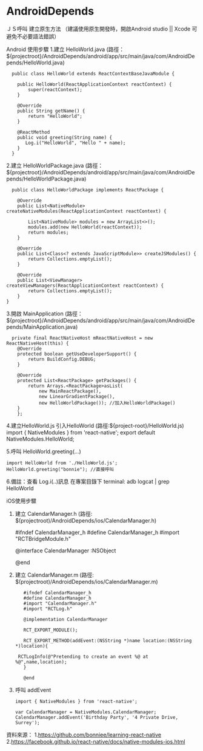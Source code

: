 # AndroidDepends
ＪＳ呼叫 建立原生方法 （建議使用原生開發時，開啟Android studio || Xcode 可避免不必要語法錯誤）

Android 使用步驟
1.建立 HelloWorld.java (路徑：${projectroot}/AndroidDepends/android/app/src/main/java/com/AndroidDepends/HelloWorld.java)
      
      public class HelloWorld extends ReactContextBaseJavaModule {

        public HelloWorld(ReactApplicationContext reactContext) {
            super(reactContext);
        }

        @Override
        public String getName() {
            return "HelloWorld";
        }

        @ReactMethod
        public void greeting(String name) {
           Log.i("HelloWorld", "Hello " + name);
        }
      }
2.建立 HelloWorldPackage.java (路徑：${projectroot}/AndroidDepends/android/app/src/main/java/com/AndroidDepends/HelloWorldPackage.java)

      public class HelloWorldPackage implements ReactPackage {

        @Override
        public List<NativeModule> createNativeModules(ReactApplicationContext reactContext) {

            List<NativeModule> modules = new ArrayList<>();
            modules.add(new HelloWorld(reactContext));
            return modules;
        }

        @Override
        public List<Class<? extends JavaScriptModule>> createJSModules() {
            return Collections.emptyList();
        }

        @Override
        public List<ViewManager> createViewManagers(ReactApplicationContext reactContext) {
            return Collections.emptyList();
        }
    }
3.開啟 MainApplication (路徑：${projectroot}/AndroidDepends/android/app/src/main/java/com/AndroidDepends/MainApplication.java)
  
	  private final ReactNativeHost mReactNativeHost = new ReactNativeHost(this) {
		@Override
		protected boolean getUseDeveloperSupport() {
		    return BuildConfig.DEBUG;
		}

		@Override
		protected List<ReactPackage> getPackages() {
		    return Arrays.<ReactPackage>asList(
			    new MainReactPackage(),
			    new LinearGradientPackage(), 
			    new HelloWorldPackage()); //加入HelloWorldPackage()
		}
	    };

4.建立HelloWorld.js 引入HelloWorld (路徑:${project-root}/HelloWorld.js)
	  import { NativeModules } from 'react-native';
	  export default NativeModules.HelloWorld;

5.呼叫 HelloWorld.greeting(...)

	import HelloWorld from './HelloWorld.js';
	HelloWorld.greeting("bonnie"); //直接呼叫

6.備註：查看 Log.i(..)訊息
  在專案目錄下 terminal: adb logcat | grep HelloWorld


iOS使用步驟
1. 建立 CalendarManager.h (路徑: $(projectroot)/AndroidDepends/ios/CalendarManager.h)

      #ifndef CalendarManager_h
      #define CalendarManager_h
      #import "RCTBridgeModule.h"

      @interface CalendarManager :NSObject <RCTBridgeModule>

      @end
   
2. 建立 CalendarManager.m (路徑: $(projectroot)/AndroidDepends/ios/CalendarManager.m)
      
	      #ifndef CalendarManager_h
	      #define CalendarManager_h
	      #import "CalendarManager.h"
	      #import "RCTLog.h"

	      @implementation CalendarManager

	      RCT_EXPORT_MODULE();

	      RCT_EXPORT_METHOD(addEvent:(NSString *)name location:(NSString *)location){

		RCTLogInfo(@"Pretending to create an event %@ at %@",name,location);
	      }

	      @end

3. 呼叫 addEvent

	   import { NativeModules } from 'react-native';

	   var CalendarManager = NativeModules.CalendarManager;
	   CalendarManager.addEvent('Birthday Party', '4 Private Drive, Surrey');
 
 資料來源：
 1.https://github.com/bonniee/learning-react-native
 2.https://facebook.github.io/react-native/docs/native-modules-ios.html
